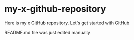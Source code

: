 # my-x-github-repository
Here is my x GitHub repository. Let's get started with GitHub

README.md file was just edited manually
